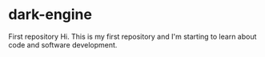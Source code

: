 # dark-engine
First repository
Hi. This is my first repository and I'm starting to learn about code and software development.
